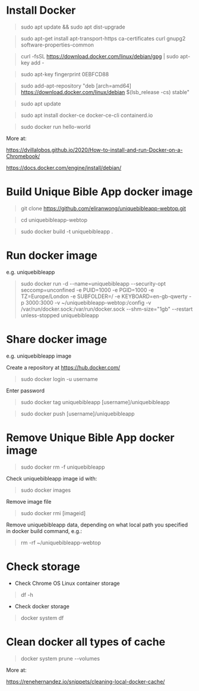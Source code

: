 # Install Docker

> sudo apt update && sudo apt dist-upgrade

> sudo apt-get install apt-transport-https ca-certificates curl gnupg2 software-properties-common

> curl -fsSL https://download.docker.com/linux/debian/gpg | sudo apt-key add -

> sudo apt-key fingerprint 0EBFCD88

> sudo add-apt-repository "deb [arch=amd64] https://download.docker.com/linux/debian $(lsb_release -cs) stable"

> sudo apt update

> sudo apt install docker-ce docker-ce-cli containerd.io

> sudo docker run hello-world

More at:

https://dvillalobos.github.io/2020/How-to-install-and-run-Docker-on-a-Chromebook/

https://docs.docker.com/engine/install/debian/

# Build Unique Bible App docker image

> git clone https://github.com/eliranwong/uniquebibleapp-webtop.git

> cd uniquebibleapp-webtop

> sudo docker build -t uniquebibleapp .

# Run docker image

e.g. uniquebibleapp

> sudo docker run -d --name=uniquebibleapp --security-opt seccomp=unconfined -e PUID=1000 -e PGID=1000 -e TZ=Europe/London -e SUBFOLDER=/ -e KEYBOARD=en-gb-qwerty -p 3000:3000 -v ~/uniquebibleapp-webtop:/config -v /var/run/docker.sock:/var/run/docker.sock --shm-size="1gb" --restart unless-stopped uniquebibleapp

# Share docker image

e.g. uniquebibleapp image

Create a repository at https://hub.docker.com/

> sudo docker login -u username

Enter password

> sudo docker tag uniquebibleapp [username]/uniquebibleapp

> sudo docker push [username]/uniquebibleapp

# Remove Unique Bible App docker image

> sudo docker rm -f uniquebibleapp

Check uniquebibleapp image id with:

> sudo docker images

Remove image file

> sudo docker rmi [imageid]

Remove uniquebibleapp data, depending on what local path you specified in docker build command, e.g.:

> rm -rf ~/uniquebibleapp-webtop

# Check storage

* Check Chrome OS Linux container storage

> df -h

* Check docker storage

> docker system df

# Clean docker all types of cache

> docker system prune --volumes

More at:

https://renehernandez.io/snippets/cleaning-local-docker-cache/
